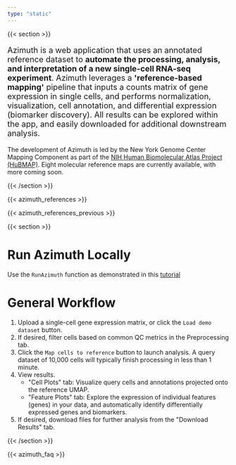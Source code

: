 ```yaml
---
type: "static"
---
```


{{< section >}}

<p style='font-size:18px'>
Azimuth is a web application that uses an annotated reference dataset to <b>automate the processing, analysis, and interpretation of a new single-cell RNA-seq experiment</b>. Azimuth leverages a <b>'reference-based mapping'</b> pipeline that inputs a counts matrix of gene expression in single cells, and performs normalization, visualization, cell annotation, and differential expression (biomarker discovery). All results can be explored within the app, and easily downloaded for additional downstream analysis.
</p>

The development of Azimuth is led by the New York Genome Center Mapping Component as part of the [NIH Human Biomolecular Atlas Project (HuBMAP)](https://commonfund.nih.gov/hubmap). Eight molecular reference maps are currently available, with more coming soon.

{{< /section >}}

{{< azimuth_references >}}

{{< azimuth_references_previous >}}

{{< section >}}

# Run Azimuth Locally
Use the `RunAzimuth` function as demonstrated in this [tutorial](https://satijalab.github.io/azimuth/articles/run_azimuth_tutorial.html)

# General Workflow
1. Upload a single-cell gene expression matrix, or click the `Load demo dataset` button.
2. If desired, filter cells based on common QC metrics in the Preprocessing tab.
3. Click the `Map cells to reference` button to launch analysis. A query dataset of 10,000 cells will typically finish processing in less than 1 minute.
4. View results.
    * "Cell Plots" tab: Visualize query cells and annotations projected onto the reference UMAP.
    * "Feature Plots" tab: Explore the expression of individual features (genes) in your data, and automatically identify differentially expressed genes and biomarkers.
5. If desired, download files for further analysis from the "Download Results" tab.

{{< /section >}}

{{< azimuth_faq >}}
